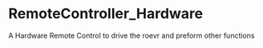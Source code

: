 # RemoteController_Hardware
A Hardware Remote Control to drive the roevr and preform other functions
